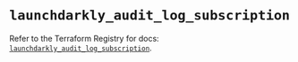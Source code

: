 # `launchdarkly_audit_log_subscription`

Refer to the Terraform Registry for docs: [`launchdarkly_audit_log_subscription`](https://registry.terraform.io/providers/launchdarkly/launchdarkly/2.21.0/docs/resources/audit_log_subscription).
